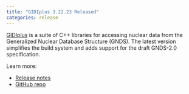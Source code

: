 ```yaml
---
title: "GIDIplus 3.22.23 Released"
categories: release
---
```


[GIDIplus](https://github.com/LLNL/gidiplus) is a suite of C++ libraries for accessing nuclear data from the Generalized Nuclear Database Structure (GNDS). The latest version simplifies the build system and adds support for the draft GNDS-2.0 specification.

Learn more:
- [Release notes](https://github.com/LLNL/gidiplus/releases/tag/v3.22.23)
- [GitHub repo](https://github.com/LLNL/gidiplus)
